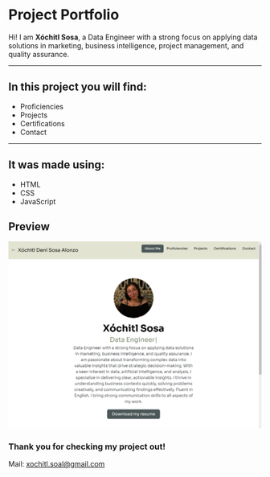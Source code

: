 # Project Portfolio

Hi! I am **Xóchitl Sosa**, a Data Engineer with a strong focus on applying data solutions in marketing, business intelligence, project management, and quality assurance.
____
## In this project you will find:

- Proficiencies
- Projects
- Certifications
- Contact
____

## It was made using:

- HTML
- CSS
- JavaScript

## Preview

![Project](assets/portfolioScreenshot.png)

### Thank you for checking my project out!

Mail:
[xochitl.soal@gmail.com](mailto:xochitl.soal@gmaill.com)